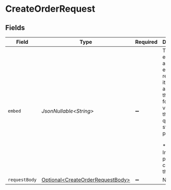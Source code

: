 # CreateOrderRequest


## Fields

| Field                                                                                                                                                                                  | Type                                                                                                                                                                                   | Required                                                                                                                                                                               | Description                                                                                                                                                                            | Example                                                                                                                                                                                |
| -------------------------------------------------------------------------------------------------------------------------------------------------------------------------------------- | -------------------------------------------------------------------------------------------------------------------------------------------------------------------------------------- | -------------------------------------------------------------------------------------------------------------------------------------------------------------------------------------- | -------------------------------------------------------------------------------------------------------------------------------------------------------------------------------------- | -------------------------------------------------------------------------------------------------------------------------------------------------------------------------------------- |
| `embed`                                                                                                                                                                                | *JsonNullable\<String>*                                                                                                                                                                | :heavy_minus_sign:                                                                                                                                                                     | This endpoint allows embedding related API items by appending the following values via the `embed` query string parameter.<br/><br/>* `payments`: Include all payments created for this order. | payments                                                                                                                                                                               |
| `requestBody`                                                                                                                                                                          | [Optional\<CreateOrderRequestBody>](../../models/operations/CreateOrderRequestBody.md)                                                                                                 | :heavy_minus_sign:                                                                                                                                                                     | N/A                                                                                                                                                                                    |                                                                                                                                                                                        |